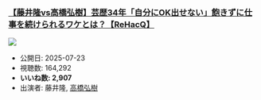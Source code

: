### [【藤井隆vs高橋弘樹】芸歴34年「自分にOK出せない」飽きずに仕事を続けられるワケとは？【ReHacQ】](https://www.youtube.com/watch?v=ofvpSrmt2t4)
[![](https://img.youtube.com/vi/ofvpSrmt2t4/sddefault.jpg)](https://www.youtube.com/watch?v=ofvpSrmt2t4)
-   公開日: 2025-07-23
-   視聴数: 164,292
-   **いいね数: 2,907**
-   出演者: 藤井隆, [高橋弘樹](/rehacq_fan/people/高橋弘樹 "wikilink")
